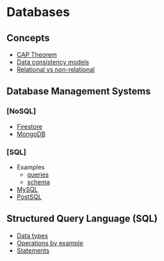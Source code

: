 Databases
=========

Concepts
--------

- [CAP Theorem](./database/cap.md)
- [Data consistency models](./database/dcm.md)
- [Relational vs non-relational](./database/relational-nonrelational.md)

Database Management Systems
---------------------------

### [NoSQL]

- [Firestore](./database/dms/firestore.md)
- [MongoDB](./database/dms/mongo.md)

### [SQL]

- Examples
  - [queries](./database/dms/examples/queries.sql)
  - [schema](./database/dms/examples/schema.sql)
- [MySQL](./database/dms/mysql.md)
- [PostSQL](./database/dms/postsql.md)

Structured Query Language (SQL)
-------------------------------

- [Data types](./database/sql/data-types.md)
- [Operations by example](./database/sql/operations.md)
- [Statements](./database/sql/statements.md)
